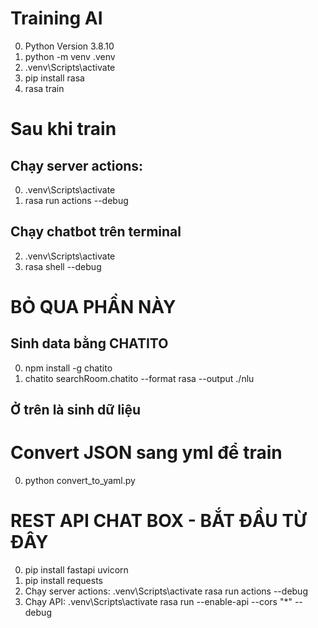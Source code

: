 # Training AI
0) Python Version 3.8.10
1) python -m venv .venv
2) .venv\Scripts\activate
3) pip install rasa
4) rasa train

# Sau khi train
## Chạy server actions:
0) .venv\Scripts\activate
1) rasa run actions --debug

## Chạy chatbot trên terminal
2) .venv\Scripts\activate
3) rasa shell --debug

# BỎ QUA PHẦN NÀY
## Sinh data bằng CHATITO
0) npm install -g chatito
1) chatito searchRoom.chatito --format rasa --output ./nlu 
## Ở trên là sinh dữ liệu

# Convert JSON sang yml để train 
0) python convert_to_yaml.py

# REST API CHAT BOX - BẮT ĐẦU TỪ ĐÂY
0) pip install fastapi uvicorn
1) pip install requests
2) Chạy server actions:
    .venv\Scripts\activate
    rasa run actions --debug
3) Chạy API: 
    .venv\Scripts\activate
    rasa run --enable-api --cors "*" --debug



